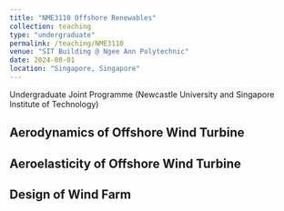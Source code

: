 ```yaml
---
title: "NME3110 Offshore Renewables"
collection: teaching
type: "undergraduate"
permalink: /teaching/NME3110
venue: "SIT Building @ Ngee Ann Polytechnic"
date: 2024-08-01
location: "Singapore, Singapore"
---
```


Undergraduate Joint Programme (Newcastle University and Singapore Institute of Technology)

## Aerodynamics of Offshore Wind Turbine

## Aeroelasticity of Offshore Wind Turbine

## Design of Wind Farm
